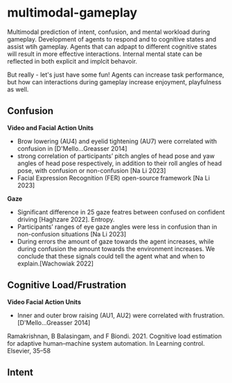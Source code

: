 # multimodal-gameplay
Multimodal prediction of intent, confusion, and mental workload during gameplay. Development of agents to respond and to cognitive states and assist wtih gameplay. Agents that can adpapt to different cognitive states will result in more effective interactions. Internal mental state can be reflected in both explicit and implcit behavoir. 

But really - let's just have some fun! Agents can increase task performance, but how can interactions during gameplay increase enjoyment, playfulness as well.


## Confusion
__Video and Facial Action Units__
- Brow lowering (AU4) and eyelid tightening (AU7) were correlated with confusion in [D'Mello...Greasser 2014]
- strong correlation of participants’ pitch angles of head pose and yaw angles of head pose respectively, in addition to their roll angles of head pose, with confusion or non-confusion [Na Li 2023]
- Facial Expression Recognition (FER) open-source framework [Na Li 2023]

__Gaze__
- Significant difference in 25 gaze featres between confused on confident driving [Haghzare 2022]. Entropy.
-  Participants’ ranges of eye gaze angles were less in confusion than in non-confusion situations [Na Li 2023]
-  During errors the amount of gaze towards the agent increases, while during confusion the amount towards the environment increases. We conclude that these signals could tell the agent what and when to explain.[Wachowiak 2022]


## Cognitive Load/Frustration
__Video Facial Action Units__
- Inner and outer brow raising (AU1, AU2) were correlated with frustration. [D'Mello...Greasser 2014]

Ramakrishnan, B Balasingam, and F Biondi. 2021. Cognitive load estimation
for adaptive human–machine system automation. In Learning control. Elsevier,
35–58


## Intent



